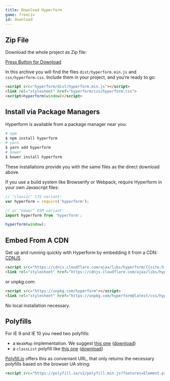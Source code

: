 ```yaml
---
title: Download Hyperform
game: freeciv
id: download
---
```


## Zip File

Download the whole project as Zip file:

<a class="arcade-btn" href="https://github.com/hyperform/hyperform/archive/v{{site.hf_version}}.zip">Press Button for Download</a>

In this archive you will find the files `dist/hyperform.min.js` and
`css/hyperform.css`. Include them in your project, and you’re ready to
go:

```html
<script src="hyperform/dist/hyperform.min.js"></script>
<link rel="stylesheet" href="hyperform/css/hyperform.css">
<script>hyperform(window)</script>
```

## Install via Package Managers

Hyperform is available from a package manager near you:

```sh
# npm
$ npm install hyperform
# yarn
$ yarn add hyperform
# bower
$ bower install hyperform
```

These installations provide you with the same files as the direct download
above.

If you use a build system like Browserify or Webpack, require Hyperform
in your own Javascript files:

```js
// "classic" CJS variant:
var hyperform = require('hyperform');

// or "newer" ESM variant:
import hyperform from 'hyperform';

hyperform(window);
```

## Embed From A CDN

Get up and running quickly with Hyperform by embedding it from a CDN:
[CDNJS](https://cdnjs.com/libraries/hyperform)

```html
<script src="https://cdnjs.cloudflare.com/ajax/libs/hyperform/{{site.hf_version}}/hyperform.min.js"></script>
<link rel="stylesheet" href="https://cdnjs.cloudflare.com/ajax/libs/hyperform/{{site.hf_version}}/hyperform.min.css">
```

or unpkg.com:

```html
<script src="https://unpkg.com/hyperform"></script>
<link rel="stylesheet" href="https://unpkg.com/hyperform@latest/css/hyperform.css">
```

No local installation necessary.

## Polyfills

For IE 9 and IE 10 you need two polyfills:

* a `WeakMap` implementation. We suggest [this one](https://github.com/Benvie/WeakMap) ([download](https://unpkg.com/weakmap@0.0.6/weakmap.min.js))
* a `classList` polyfill like [this one](http://purl.eligrey.com/github/classList.js) ([download](https://cdnjs.cloudflare.com/ajax/libs/classlist/1.1.20150312/classList.min.js))

[Polyfill.io](https://polyfill.io/) offers this as conveniant URL, that only
returns the necessary polyfills based on the browser UA string:

```html
<script src="https://polyfill.io/v2/polyfill.min.js?features=Element.prototype.classList,WeakMap"></script>
```
